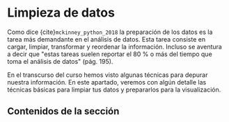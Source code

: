 # Limpieza de datos

Como dice {cite}`mckinney_python_2018` la preparación de los datos es la tarea más demandante en el análisis de datos. Esta tarea consiste en cargar, limpiar, transformar y reordenar la información. Incluso se aventura a decir que "estas tareas suelen reportar el 80 % o más del tiempo que toma el análisis de datos" (pág. 195).

En el transcurso del curso hemos visto algunas técnicas para depurar nuestra información. En este apartado, veremos con algún detalle las técnicas básicas para limpiar tus datos y prepararlos para la visualización.

## Contenidos de la sección

```{tableofcontents}
```

